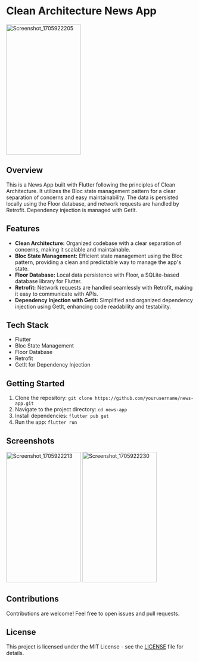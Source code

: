 # Clean Architecture News App

<img src="https://github.com/Photon3009/Clean-Architecture-News-App/assets/100941430/9dc8308e-f140-451d-b763-1e0cf14ffcdd" width="200" height="350" alt="Screenshot_1705922205">


## Overview

This is a News App built with Flutter following the principles of Clean Architecture. It utilizes the Bloc state management pattern for a clear separation of concerns and easy maintainability. The data is persisted locally using the Floor database, and network requests are handled by Retrofit. Dependency injection is managed with GetIt.

## Features

- **Clean Architecture:** Organized codebase with a clear separation of concerns, making it scalable and maintainable.
- **Bloc State Management:** Efficient state management using the Bloc pattern, providing a clean and predictable way to manage the app's state.
- **Floor Database:** Local data persistence with Floor, a SQLite-based database library for Flutter.
- **Retrofit:** Network requests are handled seamlessly with Retrofit, making it easy to communicate with APIs.
- **Dependency Injection with GetIt:** Simplified and organized dependency injection using GetIt, enhancing code readability and testability.

## Tech Stack

- Flutter
- Bloc State Management
- Floor Database
- Retrofit
- GetIt for Dependency Injection

## Getting Started

1. Clone the repository: `git clone https://github.com/yourusername/news-app.git`
2. Navigate to the project directory: `cd news-app`
3. Install dependencies: `flutter pub get`
4. Run the app: `flutter run`

## Screenshots

<img src="https://github.com/Photon3009/Clean-Architecture-News-App/assets/100941430/c3142115-1a5f-4e02-93bf-a7f90c4dc816" width="200" height="350" alt="Screenshot_1705922213">
<img src="https://github.com/Photon3009/Clean-Architecture-News-App/assets/100941430/3867d0dd-c0ee-4e50-a994-0e4523955879" width="200" height="350" alt="Screenshot_1705922230">


## Contributions

Contributions are welcome! Feel free to open issues and pull requests.

## License

This project is licensed under the MIT License - see the [LICENSE](LICENSE) file for details.
